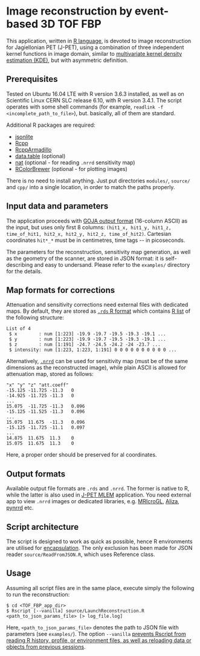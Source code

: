 # Image reconstruction by event-based 3D TOF FBP
This application, written in [R language](https://cran.r-project.org/), is devoted to image reconstruction for Jagiellonian PET (J-PET), using a combination of three independent kernel functions in image domain, similar to [multivariate kernel density estimation (KDE)](https://en.wikipedia.org/wiki/Multivariate_kernel_density_estimation "Wikipedia"), but with asymmetric definition.

## Prerequisites
Tested on Ubuntu 16.04 LTE with R version 3.6.3 installed, as well as on Scientific Linux CERN SLC release 6.10, with R version 3.4.1. The script operates with some shell commands
(for example, ```readlink -f <incomplete_path_to_file>```), but. basically, all of them are standard.

Additional R packages are required:
* [jsonlite](https://cran.r-project.org/web/packages/jsonlite/index.html)
* [Rcpp](https://cran.r-project.org/web/packages/Rcpp/index.html)
* [RcppArmadillo](https://cran.r-project.org/web/packages/RcppArmadillo/index.html)
* [data.table](https://github.com/Rdatatable/data.table/wiki) (optional)
* [nat](https://cran.r-project.org/web/packages/nat/index.html) (optional - for reading ```.nrrd``` sensitivity map)
* [RColorBrewer](https://cran.r-project.org/web/packages/RColorBrewer/index.html) (optional - for plotting images)

There is no need to install anything. Just put directories ```modules/```, ```source/``` and ```cpp/``` into a single location, in order to match the paths properly.

## Input data and parameters
The application proceeds with [GOJA output format](https://github.com/JPETTomography/j-pet-gate-tools/tree/master/goja#goja-output) (16-column ASCII) as the input, but uses only first 8 columns: ```(hit1_x, hit1_y, hit1_z, time_of_hit1, hit2_x, hit2_y, hit2_z, time_of_hit2)```. Cartesian coordinates ```hit*_*``` must be in centimetres, time tags -- in picoseconds.

The parameters for the reconstruction, sensitivity map generation, as well as the geometry of the scanner, are stored in JSON format: it is self-describing and easy to undersand. Please refer to the ```examples/``` directory for the details.

## Map formats for corrections
Attenuation and sensitivity corrections need external files with dedicated maps. By default, they are stored as [```.rds``` R format](https://www.rdocumentation.org/packages/base/versions/3.6.2/topics/readRDS)  which contains [R list](https://www.r-tutor.com/r-introduction/list) of the following structure:

```
List of 4
 $ x        : num [1:223] -19.9 -19.7 -19.5 -19.3 -19.1 ...
 $ y        : num [1:223] -19.9 -19.7 -19.5 -19.3 -19.1 ...
 $ z        : num [1:191] -24.7 -24.5 -24.2 -24 -23.7 ...
 $ intensity: num [1:223, 1:223, 1:191] 0 0 0 0 0 0 0 0 0 0 ...
```

Alternatively, [```.nrrd```](http://teem.sourceforge.net/nrrd/format.html) can be used for sensitivity map (must be of the same dimensions as the reconstructed image), while plain ASCII is allowed for attenuation map, stored as follows:
```
"x"	"y"	"z"	"att.coeff"
-15.125	-11.725	-11.3	0
-14.925	-11.725	-11.3	0
...
15.075	-11.725	-11.3	0.096
-15.125	-11.525	-11.3	0.096
...
15.075	11.675	-11.3	0.096
-15.125	-11.725	-11.1	0.097
...
14.875	11.675	11.3	0
15.075	11.675	11.3	0
```
Here, a proper order should be preserved for al coordinates.

## Output formats
Available output file formats are ```.rds``` and ```.nrrd```. The former is native to R, while the latter is also used in [J-PET MLEM](https://github.com/JPETTomography/j-pet-mlem) application. You need external app to view ```.nrrd``` images or dedicated libraries, e.g. [MRIcroGL](https://www.nitrc.org/projects/mricrogl), [Aliza](https://www.aliza-dicom-viewer.com/), [pynrrd](https://pypi.org/project/pynrrd/) etc.

## Script architecture
The script is designed to work as quick as possible, hence R environments are utilised for [encapsulation](https://r6.r-lib.org/articles/Performance.html). The only exclusion has been made for JSON reader ```source/ReadFromJSON.R```, which uses Reference class.

## Usage
Assuming all script files are in the same place, execute simply the following to run the reconstruction:
```
$ cd <TOF_FBP_app_dir>
$ Rscript [--vanilla] source/LaunchReconstruction.R <path_to_json_params_file> [> log_file.log]
```
Here, ```<path_to_json_params_file>``` denotes the path to JSON file with parameters (see ```examples/```). The option ```--vanilla``` [prevents Rscript from reading R history, profile, or environment files, as well as reloading data or objects from previous sessions](https://stat.ethz.ch/R-manual/R-devel/library/base/html/Startup.html).
